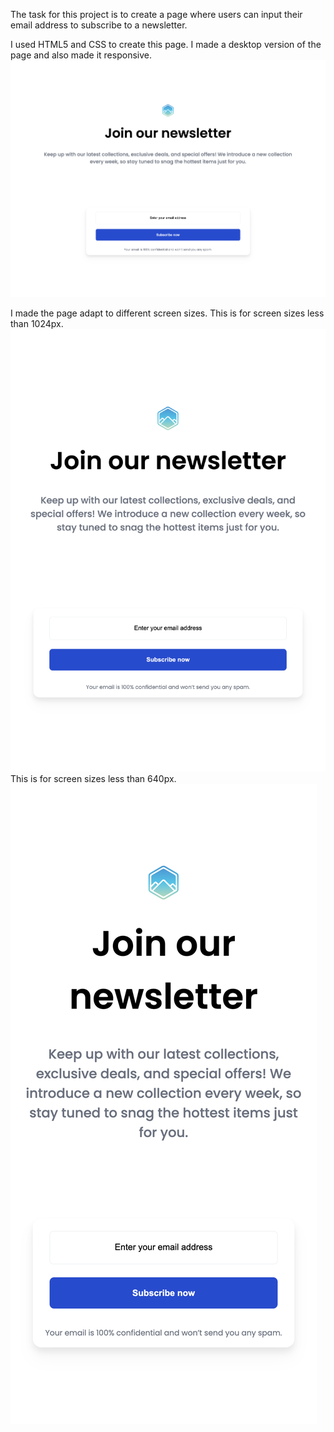 The task for this project is to create a page where users can input their email address to subscribe to a newsletter.

I used HTML5 and CSS to create this page.
I made a desktop version of the page and also made it responsive.
![Landing page laptop screen size](large-screen.png)

I made the page adapt to different screen sizes.
This is for screen sizes less than 1024px.
![Tablet screen size landing page](tablet-screen.png)
This is for screen sizes less than 640px.
![Phone screen size](phone-screen.png)